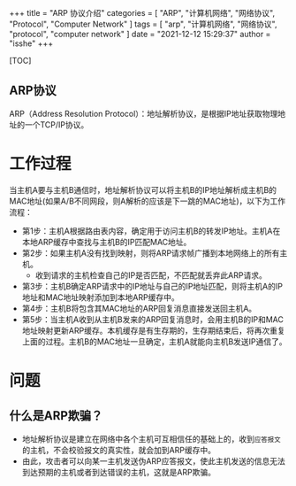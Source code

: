 +++
title = "ARP 协议介绍"
categories = [ "ARP", "计算机网络", "网络协议", "Protocol", "Computer Network" ]
tags = [ "arp", "计算机网络", "网络协议", "protocol", "computer network" ]
date = "2021-12-12 15:29:37"
author = "isshe"
+++

[TOC]

ARP协议
---

ARP（Address Resolution Protocol）：地址解析协议，是根据IP地址获取物理地址的一个TCP/IP协议。

# 工作过程
当主机A要与主机B通信时，地址解析协议可以将主机B的IP地址解析成主机B的MAC地址(如果A/B不同网段，则A解析的应该是下一跳的MAC地址)，以下为工作流程：
* 第1步：主机A根据路由表内容，确定用于访问主机B的转发IP地址。主机A在本地ARP缓存中查找与主机B的IP匹配MAC地址。
* 第2步：如果主机A没有找到映射，则将ARP请求帧广播到本地网络上的所有主机。
    * 收到请求的主机检查自己的IP是否匹配，不匹配就丢弃此ARP请求。
* 第3步：主机B确定ARP请求中的IP地址与自己的IP地址匹配，则将主机A的IP地址和MAC地址映射添加到本地ARP缓存中。
* 第4步：主机B将包含其MAC地址的ARP回复消息直接发送回主机A。
* 第5步：当主机A收到从主机B发来的ARP回复消息时，会用主机B的IP和MAC地址映射更新ARP缓存。本机缓存是有生存期的，生存期结束后，将再次重复上面的过程。主机B的MAC地址一旦确定，主机A就能向主机B发送IP通信了。

# 问题
## 什么是ARP欺骗？
* 地址解析协议是建立在网络中各个主机可互相信任的基础上的，收到`应答报文`的主机，不会校验报文的真实性，就会加到ARP缓存中。
* 由此，攻击者可以向某一主机发送伪ARP应答报文，使此主机发送的信息无法到达预期的主机或者到达错误的主机，这就是ARP欺骗。



